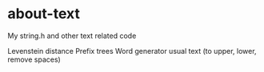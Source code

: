 # about-text
My string.h and other text related code


Levenstein distance
Prefix trees
Word generator
usual text (to upper, lower, remove spaces)
